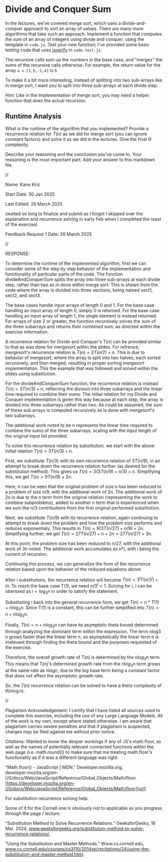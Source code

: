 # Divide and Conquer Sum

In the lectures, we've covered merge sort, which uses a divide-and-conquer
approach to sort an array of values. There are many more algorithms that take
such an approach. Implement a function that computes the sum of an array of
integers using divide and conquer, using the template in `code.js`. Test your
new function; I've provided some basic testing code that uses
[jsverify](https://jsverify.github.io/) in `code.test.js`.

The recursive calls sum up the numbers in the base case, and "merges" the sums
of the recursive calls otherwise. For example, the return value for the array `a
= [1,5,-1,4]` is `9`.

To make it a bit more interesting, instead of splitting into two sub-arrays like
in merge sort, I want you to split into *three* sub-arrays at each divide step.

Hint: Like in the implementation of merge sort, you may need a helper function
that does the actual recursion.

## Runtime Analysis

What is the runtime of the algorithm that you implemented? Provide a recurrence
relation for $T(n)$ as we did for merge sort (you can ignore constant factors)
and solve it as we did in the lectures. Give the final $\Theta$ complexity.

Describe your reasoning and the conclusion you've come to. Your reasoning is the
most important part. Add your answer to this markdown file.


//


Name: Kane Kriz

Start Date: 30 Jan 2025

Last Edited: 26 March 2025 

(waited so long to finalize and submit as I forgot I skipped over the explanation and recurrence solving in early Feb when I completed the reast of the exercise)

Feedback Request 1 Date: 26 March 2025


//


RESPONSE:

To determine the runtime of the implemented algorithm, first we can consider some of the step by step behavior of the implementation and functionality of particular parts of the code. 
The function divideAndConquerSum splits the array into three sub-arrays at each divide step, rather than two as in done within merge sort. 
This is shown from the code where the array is divided into three sections, being named sect1, sect2, and sect3.

The base cases handle input arrays of length 0 and 1.
For the base case handling an input array of length 0, simply 0 is returned.
For the base case handling an input array of length 1, the single element is instead returned.
For arrays of size 2 or greater, the function recursively solves the sum of the three subarrays and returns their combined sum, as directed within the exercise information.

A recurrence relation for Divide and Conquer's T(n) can be provided similar to that as was done for mergesort within the slides. 
For refrence, mergesort's recurrence relation is $T(n) = 2T(n/2) + n$.
This is due to behavior of mergesort, where the array is split into two halves, each sorted recursively, and then merged, resulting in proper sorting mergesort implementation.
This the example that was followed and solved within the slides using substitution.

For the divideAndConquerSum function, the recurrence relation is instead $T(n) = 3T(n/3) + n$, reflecting the division into three subarrays and the linear time required to combine their sums. 
The initial relation for my Divide and Conquer implementation is given this way because at each step, the array is divided into three subarrays rather than two.
As could be assumed, the sum of these sub arrays is computed recursively as is done with mergesort's two subarrays. 

The additional work noted to be n represents the linear time required to combine the sums of the three subarrays, scaling with the input length of the original input list provided.

To solve this recurrence relation by substitution, we start with the above initial relation $T(n) = 3T(n/3) + n$.

First, we substitute $T(n/3)$ with its own recurrence relation of $3T(n/9)$, in an attempt to break down the recurrence relation further (as desired for the substitution method).
This gives us $T(n) = 3(3T(n/9) + n/3) + n$.
Simplifying this, we get $T(n) = 9T(n/9) + 2n$. 

Here, it can be seen that the original problem of size n has been reduced to a problem of size n/9, with the additional work of 2n. 
The additional work of 2n is due to the n term from the original relation (representing the work to combine subproblems), added to another n term that is experienced when we sum the n/3 contributions from the first original performed substitution.

Next, we substitute $T(n/9)$ with its recurrence relation, again continuing to attempt to break down the problem and how the problem size performs and reduces exponentialy.
This results in $T(n) = 9(3T(n/27) + n/9) + 2n$.
Simplifying further, we get $T(n) = 27T(n/27) + n + 2n = 27T(n/27) + 3n$.

At this point, the problem size has been reduced to $n/27$, with the additional work of 3n noted. 
The additional work accumulates as n*i, with i being the current of recursion.

Continuing this process, we can generalize the form of the recurrence relation based upon the behavior of the reduced equations above. 

After i substitutions, the recurrence relation will become $T(n) = 3^i T(n/3^i) + in$. 
To reach the base case T(1), we need $n/3^i = 1$.
Solving for i, i can be obersved as $i = \log_3{n}$ in order to satisfy the statement.

Substituting i back into the general recurrence form, we get $T(n) = n*T(1) + n \log_3{n}$.
Since T(1) is a constant, this can be further simplified into $T(n) = n + n \log_3{n}$.

Finally, $T(n) = n + n \log_3{n}$ can have its asymptotic theta bound determined through analyzing the dominant term within the expression.
The term nlog3​n grows faster than the linear term n, so asymptotically the linear term n is irrelevant through finding the theta bound and the purposes requested of the exercise.

Therefore, the overall growth rate of T(n) is determined by the $n log⁡_3{n}$ term.
This means that T(n)'s determined growth rate from the $n log_3{n}$ term grows at the same rate as nlogn, due to the log base term being a constant factor that does not affect the asymptotic growth rate.

So, the $T(n)$ recurrence relation can be solved to have a theta complexity of $θ(n \log n)$.


//



Plagiarism Acknowledgement: I certify that I have listed all sources used to complete this exercise, including the use of any Large Language Models. All of the work is my own, except where stated otherwise. I am aware that plagiarism carries severe penalties and that if plagiarism is suspected, charges may be filed against me without prior notice.



Citations:
Wanted to know the deeper workings if any of JS's math.floor, 
as well as the names of potentially relevant connected functions within the web page (i.e. math.round())
to make sure that me treating math.floor's functionality as if it was a different language was right.

“Math.floor() - JavaScript | MDN.” Developer.mozilla.org, developer.mozilla.org/en-US/docs/Web/JavaScript/Reference/Global_Objects/Math/floor.
[https://developer.mozilla.org/en-US/docs/Web/JavaScript/Reference/Global_Objects/Math/floor](url)



For substitution recurrence solving help.

Some of it for the Cornell one is obviously not to applicable as you progress through the page / lecture:

“Substitution Method to Solve Recurrence Relations.” GeeksforGeeks, 18 Mar. 2024, www.geeksforgeeks.org/substitution-method-to-solve-recurrence-relations/.

“Using the Substitution and Master Methods.” Www.cs.cornell.edu, www.cs.cornell.edu/courses/cs3110/2014sp/recitations/24/using-the-substitution-and-master-method.html.
